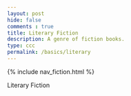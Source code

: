 ```yaml
---
layout: post
hide: false
comments : true
title: Literary Fiction
description: A genre of fiction books.
type: ccc
permalink: /basics/literary
---
```


{% include nav_fiction.html %}

Literary Fiction